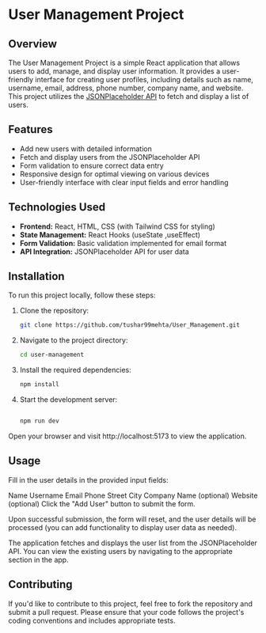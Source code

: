 # User Management Project

## Overview
The User Management Project is a simple React application that allows users to add, manage, and display user information. It provides a user-friendly interface for creating user profiles, including details such as name, username, email, address, phone number, company name, and website. This project utilizes the [JSONPlaceholder API](https://jsonplaceholder.typicode.com/) to fetch and display a list of users.

## Features
- Add new users with detailed information
- Fetch and display users from the JSONPlaceholder API
- Form validation to ensure correct data entry
- Responsive design for optimal viewing on various devices
- User-friendly interface with clear input fields and error handling

## Technologies Used
- **Frontend:** React, HTML, CSS (with Tailwind CSS for styling)
- **State Management:** React Hooks (useState ,useEffect)
- **Form Validation:** Basic validation implemented for email format
- **API Integration:** JSONPlaceholder API for user data

## Installation

To run this project locally, follow these steps:

1. Clone the repository:

   ```bash
   git clone https://github.com/tushar99mehta/User_Management.git

2. Navigate to the project directory:

   ```bash
   cd user-management

3. Install the required dependencies:

   ```bash
   npm install

4. Start the development server:

   ```bash

   npm run dev

Open your browser and visit http://localhost:5173 to view the application.

## Usage
Fill in the user details in the provided input fields:

Name
Username
Email
Phone
Street
City
Company Name (optional)
Website (optional)
Click the "Add User" button to submit the form.

Upon successful submission, the form will reset, and the user details will be processed (you can add functionality to display user data as needed).

The application fetches and displays the user list from the JSONPlaceholder API. You can view the existing users by navigating to the appropriate section in the app.

## Contributing
If you'd like to contribute to this project, feel free to fork the repository and submit a pull request. Please ensure that your code follows the project's coding conventions and includes appropriate tests.
